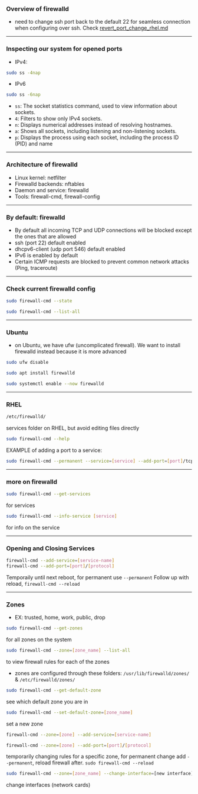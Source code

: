 ### Overview of firewalld
- need to change ssh port back to the default 22 for seamless connection when configuring over ssh. Check [revert_port_change_rhel.md](https://github.com/ZilongJas/SSH_Best_Practices/blob/main/revert_port_change_rhel.md) 
___
### Inspecting our system for opened ports
- IPv4:
```bash
sudo ss -4nap
```
- IPv6
```bash
sudo ss -6nap
```
- `ss`: The socket statistics command, used to view information about sockets.
- `4`: Filters to show only IPv4 sockets.
- `n`: Displays numerical addresses instead of resolving hostnames.
- `a`: Shows all sockets, including listening and non-listening sockets.
- `p`: Displays the process using each socket, including the process ID (PID) and name
___
### Architecture of firewalld
- Linux kernel: netfilter
- Firewalld backends: nftables
- Daemon and service: firewalld
- Tools: firewall-cmd, firewall-config
___
### By default: firewalld
- By default all incoming TCP and UDP connections will be blocked except the ones that are allowed
- ssh (port 22) default enabled
- dhcpv6-client (udp port 546) default enabled
- IPv6 is enabled by default
- Certain ICMP requests are blocked to prevent common network attacks (Ping, traceroute)
___
### Check current firewalld config
```bash
sudo firewall-cmd --state
```
```bash
sudo firewall-cmd --list-all
```
___
### Ubuntu
- on Ubuntu, we have ufw (uncomplicated firewall). We want to install firewalld instead because it is more advanced
```bash
sudo ufw disable
```
```bash
sudo apt install firewalld
```
```bash
sudo systemctl enable --now firewalld
```
___
### RHEL
```bash
/etc/firewalld/
```
services folder on RHEL, but avoid editing files directly
```bash
sudo firewall-cmd --help
```
EXAMPLE of adding a port to a service:
```bash
sudo firewall-cmd --permanent --service=[service] --add-port=[port]/tcp
```
___
### more on firewalld
```bash
sudo firewall-cmd --get-services
```
for services
```bash
sudo firewall-cmd --info-service [service]
```
for info on the service
___
### Opening and Closing Services
```bash
firewall-cmd --add-service=[service-name]
firewall-cmd --add-port=[port]/[protocol]
```
Temporaily until next reboot, for permanent use `--permanent`
Follow up with reload, `firewall-cmd --reload`
___
### Zones
- EX: trusted, home, work, public, drop
```bash
sudo firewall-cmd --get-zones
```
for all zones on the system
```bash
sudo firewall-cmd --zone=[zone_name] --list-all
```
to view firewall rules for each of the zones 
- zones are configured through these folders: `/usr/lib/firewalld/zones/` & `/etc/firewalld/zones/`
```bash
sudo firewall-cmd --get-default-zone
```
see which default zone you are in
```bash
sudo firewall-cmd --set-default-zone=[zone_name]
```
set a new zone 
```bash
firewall-cmd --zone=[zone] --add-service=[service-name]
```
```bash
firewall-cmd --zone=[zone] --add-port=[port]/[protocol]
```
temporarily changing rules for a specific zone, for permanent change add `--permanent`, reload firewall after. `sudo firewall-cmd --reload`
```bash
sudo firewall-cmd --zone=[zone_name] --change-interface=[new interface]
```
change interfaces (network cards)









